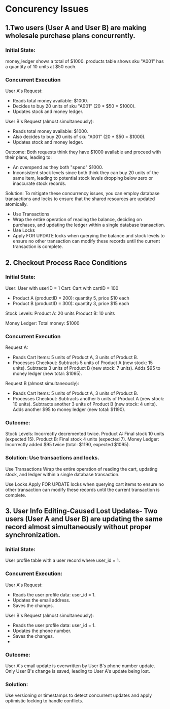 # Concurency Issues

## 1.Two users (User A and User B) are making wholesale purchase plans concurrently.

  ### Initial State:

  money_ledger shows a total of $1000.
  products table shows sku "A001" has a quantity of 10 units at $50 each.
  
  ### Concurrent Execution
  
  User A's Request: 
  - Reads total money available: $1000.
  - Decides to buy 20 units of sku "A001" (20 * $50 = $1000).
  - Updates stock and money ledger.
  
  User B's Request (almost simultaneously):
  - Reads total money available: $1000.
  - Also decides to buy 20 units of sku "A001" (20 * $50 = $1000).
  - Updates stock and money ledger.
  
  Outcome: Both requests think they have $1000 available and proceed with their plans, leading to:
  - An overspend as they both "spend" $1000.
  - Inconsistent stock levels since both think they can buy 20 units of the same item, leading to potential stock levels dropping below zero or inaccurate stock records.
  
  Solution: To mitigate these concurrency issues, you can employ database transactions and locks to ensure that the shared resources are updated atomically. 
  - Use Transactions
  - Wrap the entire operation of reading the balance, deciding on purchases, and updating the ledger within a single database transaction.
  - Use Locks
  - Apply FOR UPDATE locks when querying the balance and stock levels to ensure no other transaction can modify these records until the current transaction is complete.

## 2. Checkout Process Race Conditions
  ### Initial State:
  
  User: User with userID = 1
  Cart: Cart with cartID = 100
  - Product A (productID = 200): quantity 5, price $10 each
  - Product B (productID = 300): quantity 3, price $15 each
  
  Stock Levels:
    Product A: 20 units
    Product B: 10 units
    
  Money Ledger:
  Total money: $1000
  
  ### Concurrent Execution
  
  Request A:
  - Reads Cart Items: 5 units of Product A, 3 units of Product B.
  - Processes Checkout:
    Subtracts 5 units of Product A (new stock: 15 units).
    Subtracts 3 units of Product B (new stock: 7 units).
    Adds $95 to money ledger (new total: $1095).
  
  Request B (almost simultaneously):
  - Reads Cart Items: 5 units of Product A, 3 units of Product B.
  - Processes Checkout:
    Subtracts another 5 units of Product A (new stock: 10 units).
    Subtracts another 3 units of Product B (new stock: 4 units).
    Adds another $95 to money ledger (new total: $1190).
    
  ### Outcome:
  
  Stock Levels: Incorrectly decremented twice.
  Product A: Final stock 10 units (expected 15).
  Product B: Final stock 4 units (expected 7).
  Money Ledger: Incorrectly added $95 twice (total: $1190, expected $1095).
  
  ### Solution: Use transactions and locks.
  
  Use Transactions
  Wrap the entire operation of reading the cart, updating stock, and ledger within a single database transaction.
  
  Use Locks
  Apply FOR UPDATE locks when querying cart items to ensure no other transaction can modify these records until the current transaction is complete.

## 3. User Info Editing-Caused Lost Updates- Two users (User A and User B) are updating the same record almost simultaneously without proper synchronization.
  
  ### Initial State:
  
  User profile table with a user record where user_id = 1.
  ### Concurrent Execution:
  
  User A's Request:
  - Reads the user profile data: user_id = 1.
  - Updates the email address.
  - Saves the changes.

  User B's Request (almost simultaneously):
  - Reads the user profile data: user_id = 1.
  - Updates the phone number.
  - Saves the changes.
  - 
  ### Outcome:
  User A's email update is overwritten by User B's phone number update.
  Only User B's change is saved, leading to User A's update being lost.
  
  ### Solution:
  Use versioning or timestamps to detect concurrent updates and apply optimistic locking to handle conflicts.

